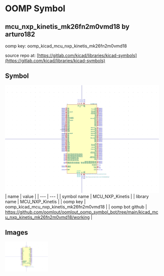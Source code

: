 # OOMP Symbol  
## mcu_nxp_kinetis_mk26fn2m0vmd18  by arturo182  
  
oomp key: oomp_kicad_mcu_nxp_kinetis_mk26fn2m0vmd18  
  
source repo at: [https://gitlab.com/kicad/libraries/kicad-symbols](https://gitlab.com/kicad/libraries/kicad-symbols)  
## Symbol  
  
[![working.png](working_600.png)](working.png)  
| name | value | 
| --- | --- | 
| symbol name | MCU_NXP_Kinetis | 
| library name | MCU_NXP_Kinetis | 
| oomp key | oomp_kicad_mcu_nxp_kinetis_mk26fn2m0vmd18 | 
| oomp bot github | https://github.com/oomlout/oomlout_oomp_symbol_bot/tree/main/kicad_mcu_nxp_kinetis_mk26fn2m0vmd18/working | 
## Images  
  
[![working.png](working_140.png)](working.png)  
